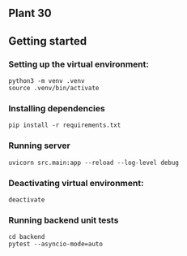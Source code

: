 ## Plant 30


## Getting started

### Setting up the virtual environment:
```
python3 -m venv .venv
source .venv/bin/activate
```

### Installing dependencies
```
pip install -r requirements.txt
```

### Running server
```
uvicorn src.main:app --reload --log-level debug
```

### Deactivating virtual environment:
```
deactivate
```
### Running backend unit tests
```
cd backend
pytest --asyncio-mode=auto
```
